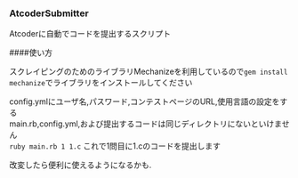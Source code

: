 ### AtcoderSubmitter
Atcoderに自動でコードを提出するスクリプト

####使い方

スクレイピングのためのライブラリMechanizeを利用しているので`gem install mechanize`でライブラリをインストールしてください  
  
config.ymlにユーザ名,パスワード,コンテストページのURL,使用言語の設定をする  
main.rb,config.yml,および提出するコードは同じディレクトリにないといけません  
`ruby main.rb 1 1.c` これで1問目に1.cのコードを提出します  

改変したら便利に使えるようになるかも.  